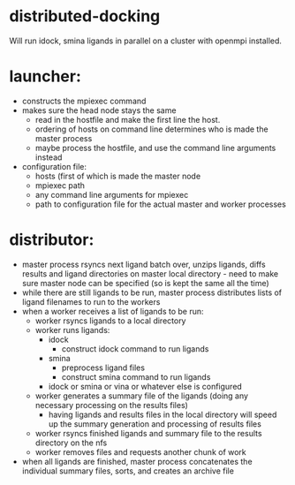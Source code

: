 # distributed-docking
Will run idock, smina ligands in parallel on a cluster with openmpi installed.

# launcher:
- constructs the mpiexec command
- makes sure the head node stays the same
    + read in the hostfile and make the first line the host.
    + ordering of hosts on command line determines who is made the master process
    + maybe process the hostfile, and use the command line arguments instead
- configuration file:
    + hosts (first of which is made the master node
    + mpiexec path
    + any command line arguments for mpiexec
    + path to configuration file for the actual master and worker processes

# distributor:
- master process rsyncs next ligand batch over, unzips ligands, diffs results and ligand directories on master local directory - need to make sure master node can be specified (so is kept the same all the time)
- while there are still ligands to be run, master process distributes lists of ligand filenames to run to the workers
- when a worker receives a list of ligands to be run:
    + worker rsyncs ligands to a local directory
    + worker runs ligands:
        - idock
            + construct idock command to run ligands
        - smina
            + preprocess ligand files
            + construct smina command to run ligands
        + idock or smina or vina or whatever else is configured
    + worker generates a summary file of the ligands (doing any necessary processing on the results files)
        - having ligands and results files in the local directory will speed up the summary generation and processing of results files
    + worker rsyncs finished ligands and summary file to the results directory on the nfs
    + worker removes files and requests another chunk of work
- when all ligands are finished, master process concatenates the individual summary files, sorts, and creates an archive file